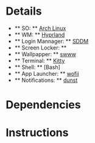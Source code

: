# Details

* ** SO: ** [Arch Linux](https://archlinux.org/)
* ** WM: ** [Hyprland](https://hyprland.org)        
* ** Login Mannager: ** [SDDM](https://wiki.archlinux.org/title/SDDM)
* ** Screen Locker: ** 
* ** Wallpapper: ** [swww](https://github.com/Horus645/swww)
* ** Terminal: ** [Kitty](https://github.com/kovidgoyal/kitty)
* ** Shell: ** [Bash]
* ** App Launcher: ** [wofii](https://github.com/uncomfyhalomacro/wofi)
* ** Notifications: ** [dunst](https://github.com/dunst-project/dunst)

# Dependencies

# Instructions
